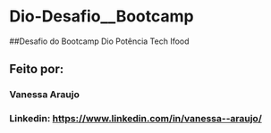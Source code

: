 # Dio-Desafio__Bootcamp

##Desafio do Bootcamp Dio Potência Tech Ifood


## Feito por:

### Vanessa Araujo

### Linkedin: https://www.linkedin.com/in/vanessa--araujo/
